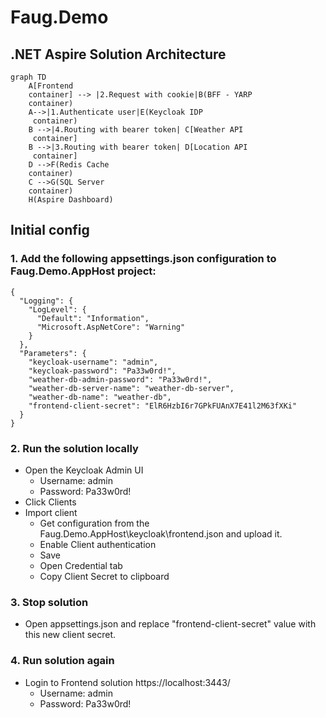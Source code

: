 # Faug.Demo

## .NET Aspire Solution Architecture

```mermaid
graph TD
    A[Frontend 
    container] --> |2.Request with cookie|B(BFF - YARP 
    container)
    A-->|1.Authenticate user|E(Keycloak IDP
     container)
    B -->|4.Routing with bearer token| C[Weather API
     container]
    B -->|3.Routing with bearer token| D[Location API
     container]
    D -->F(Redis Cache
    container)
    C -->G(SQL Server
    container)
    H(Aspire Dashboard)
```

## Initial config

### 1. Add the following appsettings.json configuration to Faug.Demo.AppHost project:

```
{
  "Logging": {
    "LogLevel": {
      "Default": "Information",
      "Microsoft.AspNetCore": "Warning"
    }
  },
  "Parameters": {
    "keycloak-username": "admin",
    "keycloak-password": "Pa33w0rd!",
    "weather-db-admin-password": "Pa33w0rd!",
    "weather-db-server-name": "weather-db-server",
    "weather-db-name": "weather-db",
    "frontend-client-secret": "ElR6HzbI6r7GPkFUAnX7E41l2M63fXKi"
  }
}
```
### 2. Run the solution locally

- Open the Keycloak Admin UI
    - Username: admin
    - Password: Pa33w0rd!
- Click Clients
- Import client
    - Get configuration from the Faug.Demo.AppHost\keycloak\frontend.json and upload it.
    - Enable Client authentication
    - Save
    - Open Credential tab
    - Copy Client Secret to clipboard

### 3. Stop solution
- Open appsettings.json and replace "frontend-client-secret" value with this new client secret. 

### 4. Run solution again
- Login to Frontend solution https://localhost:3443/
    - Username: admin
    - Password: Pa33w0rd!
